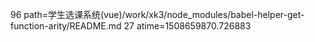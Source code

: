 96 path=学生选课系统(vue)/work/xk3/node_modules/babel-helper-get-function-arity/README.md
27 atime=1508659870.726883
